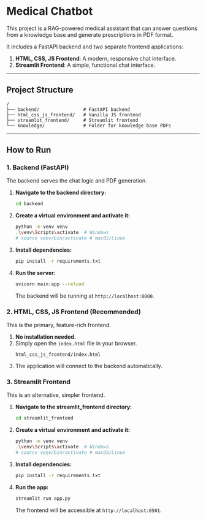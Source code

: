 # Medical Chatbot

This project is a RAG-powered medical assistant that can answer questions from a knowledge base and generate prescriptions in PDF format.

It includes a FastAPI backend and two separate frontend applications:
1.  **HTML, CSS, JS Frontend**: A modern, responsive chat interface.
2.  **Streamlit Frontend**: A simple, functional chat interface.

---

## Project Structure

```
/
├── backend/                # FastAPI backend
├── html_css_js_frontend/   # Vanilla JS frontend
├── streamlit_frontend/     # Streamlit frontend
└── knowledge/              # Folder for knowledge base PDFs
```

---

## How to Run

### 1. Backend (FastAPI)

The backend serves the chat logic and PDF generation.

1.  **Navigate to the backend directory:**
    ```bash
    cd backend
    ```

2.  **Create a virtual environment and activate it:**
    ```bash
    python -m venv venv
    .\venv\Scripts\activate  # Windows
    # source venv/bin/activate # macOS/Linux
    ```

3.  **Install dependencies:**
    ```bash
    pip install -r requirements.txt
    ```

4.  **Run the server:**
    ```bash
    uvicorn main:app --reload
    ```
    The backend will be running at `http://localhost:8000`.

### 2. HTML, CSS, JS Frontend (Recommended)

This is the primary, feature-rich frontend.

1.  **No installation needed.**
2.  Simply open the `index.html` file in your browser.
    ```
    html_css_js_frontend/index.html
    ```
3.  The application will connect to the backend automatically.

### 3. Streamlit Frontend

This is an alternative, simpler frontend.

1.  **Navigate to the streamlit_frontend directory:**
    ```bash
    cd streamlit_frontend
    ```

2.  **Create a virtual environment and activate it:**
    ```bash
    python -m venv venv
    .\venv\Scripts\activate  # Windows
    # source venv/bin/activate # macOS/Linux
    ```

3.  **Install dependencies:**
    ```bash
    pip install -r requirements.txt
    ```

4.  **Run the app:**
    ```bash
    streamlit run app.py
    ```
    The frontend will be accessible at `http://localhost:8501`.
